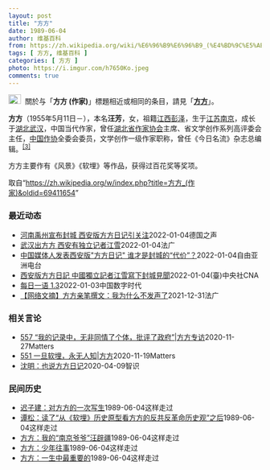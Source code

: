 ```yaml
---
layout: post
title: "方方"
date: 1989-06-04
author: 维基百科
from: https://zh.wikipedia.org/wiki/%E6%96%B9%E6%96%B9_(%E4%BD%9C%E5%AE%B6)
tags: [ 方方, 维基百科 ]
categories: [ 方方 ]
photo: https://i.imgur.com/h7650Ko.jpeg
comments: true
---
```

<div class="mw-parser-output"><div role="note" class="hatnote navigation-not-searchable"><a href="/wiki/Wikipedia:%E6%B6%88%E6%AD%A7%E4%B9%89" title="Wikipedia:消歧义"><img alt="Disambig gray.svg" src="//upload.wikimedia.org/wikipedia/commons/thumb/5/5f/Disambig_gray.svg/25px-Disambig_gray.svg.png" decoding="async" width="25" height="19" srcset="//upload.wikimedia.org/wikipedia/commons/thumb/5/5f/Disambig_gray.svg/38px-Disambig_gray.svg.png 1.5x, //upload.wikimedia.org/wikipedia/commons/thumb/5/5f/Disambig_gray.svg/50px-Disambig_gray.svg.png 2x" data-file-width="220" data-file-height="168"></a><style data-mw-deduplicate="TemplateStyles:r67269465">.mw-parser-output .ifmobile>.mobile:nth-child(2n){display:none}</style><span class="ifmobile"><span class="nomobile">&nbsp;&nbsp;</span><span class="mobile"></span></span>關於与「<b>方方 (作家)</b>」標題相近或相同的条目，請見「<b><a href="/wiki/%E6%96%B9%E6%96%B9" title="方方">方方</a></b>」。</div>



<p><b>方方</b>（1955年5月11日<span class="useeditintro" title="Template:BLP editintro">－</span>），本名<b>汪芳</b>，女，祖籍<a href="/wiki/%E6%B1%9F%E8%A5%BF%E7%9C%81" title="江西省">江西</a><a href="/wiki/%E5%BD%AD%E6%B3%BD%E5%8E%BF" title="彭泽县">彭泽</a>，生于<a href="/wiki/%E6%B1%9F%E8%8B%8F%E7%9C%81" title="江苏省">江苏</a><a href="/wiki/%E5%8D%97%E4%BA%AC%E5%B8%82" title="南京市">南京</a>，成长于<a href="/wiki/%E6%B9%96%E5%8C%97%E7%9C%81" title="湖北省">湖北</a><a href="/wiki/%E6%AD%A6%E6%B1%89%E5%B8%82" title="武汉市">武汉</a>，中国当代作家，曾任<a href="/wiki/%E6%B9%96%E5%8C%97%E7%9C%81%E4%BD%9C%E5%AE%B6%E5%8D%8F%E4%BC%9A" title="湖北省作家协会">湖北省作家协会</a>主席、省文学创作系列高评委会主任，<a href="/wiki/%E4%B8%AD%E5%9B%BD%E4%BD%9C%E5%AE%B6%E5%8D%8F%E4%BC%9A" title="中国作家协会">中国作协</a>全委会委员，文学创作一级作家职称，曾任《今日名流》杂志总编辑。<sup id="cite_ref-:0_3-0" class="reference"><a href="#cite_note-:0-3">[3]</a></sup>
</p><p>方方主要作有《风景》《软埋》等作品，获得过百花奖等奖项。
</p>
</div><noscript><img src="//zh.wikipedia.org/wiki/Special:CentralAutoLogin/start?type=1x1" alt="" title="" width="1" height="1" style="border: none; position: absolute;"></noscript>
<div class="printfooter">取自“<a dir="ltr" href="https://zh.wikipedia.org/w/index.php?title=方方_(作家)&amp;oldid=69411654">https://zh.wikipedia.org/w/index.php?title=方方_(作家)&amp;oldid=69411654</a>”</div><div id="recent-news"><h3>最近动态</h3><ul><li><a href="https://nodebe4.github.io/waimei/2022-01-04/%E6%B2%B3%E5%8D%97%E7%A6%B9%E5%B7%9E%E5%AE%A3%E5%B8%83%E5%B0%81%E5%9F%8E-%E8%A5%BF%E5%AE%89%E7%89%88%E6%96%B9%E6%96%B9%E6%97%A5%E8%AE%B0%E5%BC%95%E5%85%B3%E6%B3%A8" title="河南禹州宣布封城 西安版方方日记引关注—— William Yang2022-01-05T01:25:46.198Z 中国近几周，在西安执行严格的封城，试图阻绝最新一波的本土新冠疫情。 (德国之...">河南禹州宣布封城 西安版方方日记引关注</a><time>2022-01-04</time><a class="tag">德国之声</a></li>
<li><a href="https://nodebe4.github.io/waimei/2022-01-04/%E6%AD%A6%E6%B1%89%E5%87%BA%E6%96%B9%E6%96%B9-%E8%A5%BF%E5%AE%89%E6%9C%89%E7%8B%AC%E7%AB%8B%E8%AE%B0%E8%80%85%E6%B1%9F%E9%9B%AA" title="武汉出方方 西安有独立记者江雪—— 04/01/2022 - 23:16 Array 中国西安封城后，民怨沸腾，网上有“可惜西安没有方方”的叹声，曾任调查记者的独立媒体人江雪周二公布『封城十日』...">武汉出方方 西安有独立记者江雪</a><time>2022-01-04</time><a class="tag">法广</a></li>
<li><a href="https://nodebe4.github.io/waimei/2022-01-04/%E4%B8%AD%E5%9B%BD%E5%AA%92%E4%BD%93%E4%BA%BA%E5%8F%91%E8%A1%A8%E8%A5%BF%E5%AE%89%E7%89%88-%E6%96%B9%E6%96%B9%E6%97%A5%E8%AE%B0-%E8%B0%81%E6%89%8D%E6%98%AF%E5%B0%81%E5%9F%8E%E7%9A%84-%E4%BB%A3%E4%BB%B7" title="中国媒体人发表西安版”方方日记” 谁才是封城的“代价”？—— 中国古城西安已经“封城”十多天，当地陆续传出市民吃饭难、就医难等问题。陕西省委书记刘国中周一在部署西安防疫工作时说，当地要尽快实现“...">中国媒体人发表西安版"方方日记"   谁才是封城的“代价”？</a><time>2022-01-04</time><a class="tag">自由亚洲电台</a></li>
<li><a href="https://nodebe4.github.io/waimei/2022-01-04/%E8%A5%BF%E5%AE%89%E7%89%88%E6%96%B9%E6%96%B9%E6%97%A5%E8%A8%98-%E4%B8%AD%E5%9C%8B%E7%8D%A8%E7%AB%8B%E8%A8%98%E8%80%85%E6%B1%9F%E9%9B%AA%E5%AF%AB%E4%B8%8B%E5%B0%81%E5%9F%8E%E8%A6%8B%E8%81%9E" title="西安版方方日記 中國獨立記者江雪寫下封城見聞—— （中央社記者邱國強北京4日電）西安因疫封城至今將滿13天，曾任調查記者的中國獨立媒體人江雪記錄封城前夕至3日見聞、筆鋒直率犀利的「封城十日」今天...">西安版方方日記  中國獨立記者江雪寫下封城見聞</a><time>2022-01-04</time><a class="tag">(臺)中央社CNA</a></li>
<li><a href="https://nodebe4.github.io/waimei/2022-01-03/%E6%AF%8F%E6%97%A5%E4%B8%80%E8%AF%AD-1.3" title="每日一语 1.3—— 西安无方方。">每日一语 1.3</a><time>2022-01-03</time><a class="tag">中国数字时代</a></li>
<li><a href="https://nodebe4.github.io/waimei/2021-12-31/%E7%BD%91%E7%BB%9C%E6%96%87%E6%91%98-%E6%96%B9%E6%96%B9%E4%BA%B2%E7%AC%94%E6%92%B0%E6%96%87-%E6%88%91%E4%B8%BA%E4%BB%80%E4%B9%88%E4%B8%8D%E5%8F%91%E5%A3%B0%E4%BA%86" title="【网络文摘】方方亲笔撰文：我为什么不发声了—— 31/12/2021 - 15:09 Array 很多朋友都劝我什么都不要再写了，让时间来证明。明白你的人，终归是明白的。但是，我是洞悉人性的。就...">【网络文摘】方方亲笔撰文：我为什么不发声了</a><time>2021-12-31</time><a class="tag">法广</a></li>
</ul></div><div id="open-opinion"><h3>相关言论</h3><ul><li><a href="https://nodebe4.github.io/opinion/2020-11-27/557-%E6%88%91%E7%9A%84%E8%AE%B0%E5%BD%95%E4%B8%AD-%E6%97%A0%E9%9D%9E%E5%90%8C%E6%83%85%E4%BA%86%E4%B8%AA%E4%BD%93-%E6%89%B9%E8%AF%84%E4%BA%86%E6%94%BF%E5%BA%9C-%E6%96%B9%E6%96%B9%E4%B8%93%E8%AE%BF/" title="野兽爱智慧">557 “我的记录中，无非同情了个体，批评了政府”|方方专访</a><time>2020-11-27</time><a class="tag">Matters</a></li>
<li><a href="https://nodebe4.github.io/opinion/2020-11-19/551-%E4%B8%80%E6%97%A6%E8%BD%AF%E5%9F%8B-%E6%B0%B8%E6%97%A0%E4%BA%BA%E7%9F%A5-%E6%96%B9%E6%96%B9/" title="野兽爱智慧">551 一旦软埋，永无人知|方方</a><time>2020-11-19</time><a class="tag">Matters</a></li>
<li><a href="https://nodebe4.github.io/opinion/2020-04-09/%E6%B2%88%E6%98%8E-%E4%B9%9F%E8%AF%B4%E6%96%B9%E6%96%B9%E6%97%A5%E8%AE%B0/" title="沈明">沈明：也说方方日记</a><time>2020-04-09</time><a class="tag">智识</a></li>
</ul></div><div id="mjls-record"><h3>民间历史</h3><ul><li><a href="https://nodebe4.github.io/mjlsh/1989-06-04/%E8%BF%9F%E5%AD%90%E5%BB%BA-%E5%AF%B9%E6%96%B9%E6%96%B9%E7%9A%84%E4%B8%80%E6%AC%A1%E5%86%99%E7%94%9F/" title="迟子建">迟子建：对方方的一次写生</a><time>1989-06-04</time><a class="tag">这样走过</a></li>
<li><a href="https://nodebe4.github.io/mjlsh/1989-06-04/%E8%B0%AD%E6%9D%BE-%E8%AF%BB%E4%BA%86-%E4%BB%8E-%E8%BD%AF%E5%9F%8B-%E5%8E%86%E5%8F%B2%E5%8E%9F%E5%9E%8B%E7%9C%8B%E6%96%B9%E6%96%B9%E7%9A%84%E5%8F%8D%E5%85%B1%E5%8F%8D%E9%9D%A9%E5%91%BD%E5%8E%86%E5%8F%B2%E8%A7%82-%E4%B9%8B%E5%90%8E/" title="谭松">谭松：读了“从《软埋》历史原型看方方的反共反革命历史观”之后</a><time>1989-06-04</time><a class="tag">这样走过</a></li>
<li><a href="https://nodebe4.github.io/mjlsh/1989-06-04/%E6%96%B9%E6%96%B9-%E6%88%91%E7%9A%84-%E5%8D%97%E4%BA%AC%E7%88%B7%E7%88%B7-%E6%B1%AA%E8%BE%9F%E7%96%86/" title="方方">方方：我的“南京爷爷”汪辟疆</a><time>1989-06-04</time><a class="tag">这样走过</a></li>
<li><a href="https://nodebe4.github.io/mjlsh/1989-06-04/%E6%96%B9%E6%96%B9-%E5%B0%91%E5%B9%B4%E5%BE%80%E4%BA%8B/" title="方方">方方：少年往事</a><time>1989-06-04</time><a class="tag">这样走过</a></li>
<li><a href="https://nodebe4.github.io/mjlsh/1989-06-04/%E6%96%B9%E6%96%B9-%E4%B8%80%E7%94%9F%E4%B8%AD%E6%9C%80%E9%87%8D%E8%A6%81%E7%9A%84/" title="方方">方方：一生中最重要的</a><time>1989-06-04</time><a class="tag">这样走过</a></li>
</ul></div>